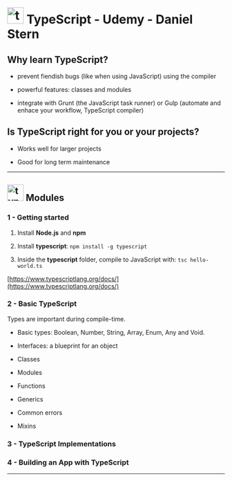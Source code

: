 # <img width="38" height="38" src="https://img.icons8.com/color/38/typescript.png" alt="typescript"/> TypeScript - Udemy - Daniel Stern

## Why learn TypeScript?

- prevent fiendish bugs (like when using JavaScript) using the compiler

- powerful features: classes and modules

- integrate with Grunt (the JavaScript task runner) or Gulp (automate and enhace your workflow, TypeScript compiler)


## Is TypeScript right for you or your projects?

- Works well for larger projects

- Good for long term maintenance

---

## <img width="38" height="38" src="https://img.icons8.com/color/38/typescript.png" alt="typescript"/>  Modules

### 1 - Getting started

1. Install **Node.js** and **npm**

2. Install **typescript**: `npm install -g typescript`

3. Inside the **typescript** folder, compile to JavaScript with: `tsc hello-world.ts`

[https://www.typescriptlang.org/docs/](https://www.typescriptlang.org/docs/)

### 2 - Basic TypeScript

Types are important during compile-time.

- Basic types: Boolean, Number, String, Array, Enum, Any and Void.

- Interfaces: a blueprint for an object

- Classes

- Modules

- Functions

- Generics

- Common errors

- Mixins

### 3 - TypeScript Implementations

### 4 - Building an App with TypeScript

---